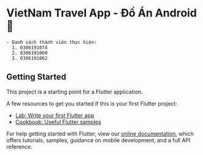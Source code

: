 # VietNam Travel App - Đồ Án Android 👋

    - Danh sách thành viên thực hiện:
      1. 0306191074
      2. 0306191060
      3. 0306191062

## Getting Started

This project is a starting point for a Flutter application.

A few resources to get you started if this is your first Flutter project:

- [Lab: Write your first Flutter app](https://flutter.dev/docs/get-started/codelab)
- [Cookbook: Useful Flutter samples](https://flutter.dev/docs/cookbook)

For help getting started with Flutter, view our
[online documentation](https://flutter.dev/docs), which offers tutorials,
samples, guidance on mobile development, and a full API reference.
